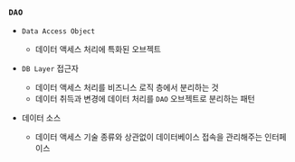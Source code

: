 ### `DAO`

- `Data Access Object`
  - 데이터 액세스 처리에 특화된 오브젝트
- `DB Layer` 접근자
  - 데이터 액세스 처리를 비즈니스 로직 층에서 분리하는 것
  - 데이터 취득과 변경에 데이터 처리를 `DAO` 오브젝트로 분리하는 패턴

- 데이터 소스
  - 데이터 액세스 기술 종류와 상관없이 데이터베이스 접속을 관리해주는 인터페이스